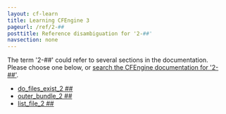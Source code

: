 ```yaml
---
layout: cf-learn
title: Learning CFEngine 3
pageurl: /ref/2-##
posttitle: Reference disambiguation for '2-##'
navsection: none
---
```


The term '2-##' could refer to several sections in the documentation. Please choose one below, or
[search the CFEngine documentation for '2-##'](http://cfengine.com/docs/latest/search.html?q=2-##).

- [do_files_exist_2 \#\#](http://cfengine.com/docs/latest/examples-tutorials-file_comparison.html#do_files_exist_2-##)
- [outer_bundle_2 \#\#](http://cfengine.com/docs/latest/examples-tutorials-file_comparison.html#outer_bundle_2-##)
- [list_file_2 \#\#](http://cfengine.com/docs/latest/examples-tutorials-file_comparison.html#list_file_2-##)
